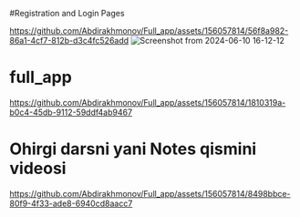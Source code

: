 #Registration and Login Pages


https://github.com/Abdirakhmonov/Full_app/assets/156057814/56f8a982-86a1-4cf7-812b-d3c4fc526add
![Screenshot from 2024-06-10 16-12-12](https://github.com/Abdirakhmonov/Full_app/assets/156057814/16ea2bf2-097b-4a54-9359-9c52bf142f13)




# full_app

https://github.com/Abdirakhmonov/Full_app/assets/156057814/1810319a-b0c4-45db-9112-59ddf4ab9467


# Ohirgi darsni yani Notes qismini videosi


https://github.com/Abdirakhmonov/Full_app/assets/156057814/8498bbce-80f9-4f33-ade8-6940cd8aacc7


